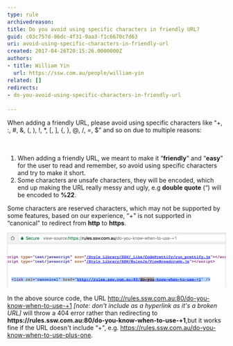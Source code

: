 ```yaml
---
type: rule
archivedreason: 
title: Do you avoid using specific characters in friendly URL?
guid: c03c757d-86dc-4f31-9aa3-f1c6670c7d63
uri: avoid-using-specific-characters-in-friendly-url
created: 2017-04-26T20:15:26.0000000Z
authors:
- title: William Yin
  url: https://ssw.com.au/people/william-yin
related: []
redirects:
- do-you-avoid-using-specific-characters-in-friendly-url

---
```



When adding a friendly URL, please avoid using specific characters like “+, :, #, &, (, ), !, *, [, ], {, }, @, /, =, $” and so on due to multiple reasons:<br>
<br><excerpt class='endintro'></excerpt><br>
<ol><li>When adding a friendly URL, we meant to make it “<strong>friendly</strong>" and “<strong>easy</strong>" for the user to read and remember, so avoid using specific characters and try to make it short.</li><li>Some characters are unsafe characters, they will be encoded, which end up making the URL really messy and ugly, e.g 
      <strong>double quote</strong> (“) will be encoded to 
      <strong>%22</strong>.</li></ol><p>Some characters are reserved characters, which may not be supported by some features, based on our experience, “+" is not supported in “canonical" to redirect from 
   <b>http</b><strong></strong> to 
   <b>https</b>.​​<br></p><dl class="image"><dt><img src="sharepoint-characters-not-allowed.jpg" alt="sharepoint-characters-not-allowed.jpg" /></dt></dl><p>In the above source code, the URL 
   <a href="/do-you-know-when-to-use-+1">http://rules.ssw.com.au:80/do-you-know-when-to-use-+1</a> 
   <em>[note: don't include as a hyperlink as it's a broken URL]</em> will throw a 404 error rather than redirecting to 
   <b>https://rules.ssw.com.au:80/do-you-know-when-to-use-+1</b>,but it works fine if the URL doesn't include “+", e.g. 
   <a href=/do-you-know-when-to-use-plus-one>https://rules.ssw.com.au/do-you-know-when-to-use-plus-one</a>.</p>


